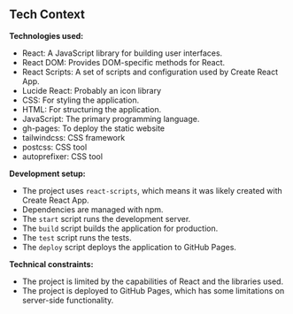 ## Tech Context

**Technologies used:**

*   React: A JavaScript library for building user interfaces.
*   React DOM: Provides DOM-specific methods for React.
*   React Scripts: A set of scripts and configuration used by Create React App.
*   Lucide React: Probably an icon library
*   CSS: For styling the application.
*   HTML: For structuring the application.
*   JavaScript: The primary programming language.
*   gh-pages: To deploy the static website
*   tailwindcss: CSS framework
*   postcss: CSS tool
*   autoprefixer: CSS tool

**Development setup:**

*   The project uses `react-scripts`, which means it was likely created with Create React App.
*   Dependencies are managed with npm.
*   The `start` script runs the development server.
*   The `build` script builds the application for production.
*   The `test` script runs the tests.
*   The `deploy` script deploys the application to GitHub Pages.

**Technical constraints:**

*   The project is limited by the capabilities of React and the libraries used.
*   The project is deployed to GitHub Pages, which has some limitations on server-side functionality.

